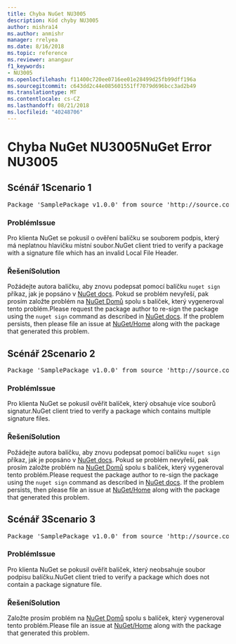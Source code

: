 ```yaml
---
title: Chyba NuGet NU3005
description: Kód chyby NU3005
author: mishra14
ms.author: anmishr
manager: rrelyea
ms.date: 8/16/2018
ms.topic: reference
ms.reviewer: anangaur
f1_keywords:
- NU3005
ms.openlocfilehash: f11400c720ee0716ee01e28499d25fb99dff196a
ms.sourcegitcommit: c643dd2c44e085601551ff7079d696bcc3ad2b49
ms.translationtype: MT
ms.contentlocale: cs-CZ
ms.lasthandoff: 08/21/2018
ms.locfileid: "40248706"
---
```

# <a name="nuget-error-nu3005"></a><span data-ttu-id="2a155-103">Chyba NuGet NU3005</span><span class="sxs-lookup"><span data-stu-id="2a155-103">NuGet Error NU3005</span></span>

## <a name="scenario-1"></a><span data-ttu-id="2a155-104">Scénář 1</span><span class="sxs-lookup"><span data-stu-id="2a155-104">Scenario 1</span></span>

<pre>Package 'SamplePackage v1.0.0' from source 'http://source.com/index.json': The package contains an invalid package signature file.</pre>

### <a name="issue"></a><span data-ttu-id="2a155-105">Problém</span><span class="sxs-lookup"><span data-stu-id="2a155-105">Issue</span></span>

<span data-ttu-id="2a155-106">Pro klienta NuGet se pokusil o ověření balíčku se souborem podpis, který má neplatnou hlavičku místní soubor.</span><span class="sxs-lookup"><span data-stu-id="2a155-106">NuGet client tried to verify a package with a signature file which has an invalid Local File Header.</span></span>


### <a name="solution"></a><span data-ttu-id="2a155-107">Řešení</span><span class="sxs-lookup"><span data-stu-id="2a155-107">Solution</span></span>

<span data-ttu-id="2a155-108">Požádejte autora balíčku, aby znovu podepsat pomocí balíčku `nuget sign` příkaz, jak je popsáno v [NuGet docs](https://docs.microsoft.com/en-us/nuget/create-packages/sign-a-package). Pokud se problém nevyřeší, pak prosím založte problém na [NuGet Domů](https://github.com/NuGet/Home/issues) spolu s balíček, který vygeneroval tento problém.</span><span class="sxs-lookup"><span data-stu-id="2a155-108">Please request the package author to re-sign the package using the `nuget sign` command as described in [NuGet docs](https://docs.microsoft.com/en-us/nuget/create-packages/sign-a-package). If the problem persists, then please file an issue at [NuGet/Home](https://github.com/NuGet/Home/issues) along with the package that generated this problem.</span></span>



## <a name="scenario-2"></a><span data-ttu-id="2a155-109">Scénář 2</span><span class="sxs-lookup"><span data-stu-id="2a155-109">Scenario 2</span></span>

<pre>Package 'SamplePackage v1.0.0' from source 'http://source.com/index.json': The package contains multiple package signature files.</pre>

### <a name="issue"></a><span data-ttu-id="2a155-110">Problém</span><span class="sxs-lookup"><span data-stu-id="2a155-110">Issue</span></span>

<span data-ttu-id="2a155-111">Pro klienta NuGet se pokusil ověřit balíček, který obsahuje více souborů signatur.</span><span class="sxs-lookup"><span data-stu-id="2a155-111">NuGet client tried to verify a package which contains multiple signature files.</span></span>


### <a name="solution"></a><span data-ttu-id="2a155-112">Řešení</span><span class="sxs-lookup"><span data-stu-id="2a155-112">Solution</span></span>

<span data-ttu-id="2a155-113">Požádejte autora balíčku, aby znovu podepsat pomocí balíčku `nuget sign` příkaz, jak je popsáno v [NuGet docs](https://docs.microsoft.com/en-us/nuget/create-packages/sign-a-package). Pokud se problém nevyřeší, pak prosím založte problém na [NuGet Domů](https://github.com/NuGet/Home/issues) spolu s balíček, který vygeneroval tento problém.</span><span class="sxs-lookup"><span data-stu-id="2a155-113">Please request the package author to re-sign the package using the `nuget sign` command as described in [NuGet docs](https://docs.microsoft.com/en-us/nuget/create-packages/sign-a-package). If the problem persists, then please file an issue at [NuGet/Home](https://github.com/NuGet/Home/issues) along with the package that generated this problem.</span></span>



## <a name="scenario-3"></a><span data-ttu-id="2a155-114">Scénář 3</span><span class="sxs-lookup"><span data-stu-id="2a155-114">Scenario 3</span></span>

<pre>Package 'SamplePackage v1.0.0' from source 'http://source.com/index.json': The package does not contain a valid package signature file.</pre>

### <a name="issue"></a><span data-ttu-id="2a155-115">Problém</span><span class="sxs-lookup"><span data-stu-id="2a155-115">Issue</span></span>

<span data-ttu-id="2a155-116">Pro klienta NuGet se pokusil ověřit balíček, který neobsahuje soubor podpisu balíčku.</span><span class="sxs-lookup"><span data-stu-id="2a155-116">NuGet client tried to verify a package which does not contain a package signature file.</span></span>


### <a name="solution"></a><span data-ttu-id="2a155-117">Řešení</span><span class="sxs-lookup"><span data-stu-id="2a155-117">Solution</span></span>

<span data-ttu-id="2a155-118">Založte prosím problém na [NuGet Domů](https://github.com/NuGet/Home/issues) spolu s balíček, který vygeneroval tento problém.</span><span class="sxs-lookup"><span data-stu-id="2a155-118">Please file an issue at [NuGet/Home](https://github.com/NuGet/Home/issues) along with the package that generated this problem.</span></span>


